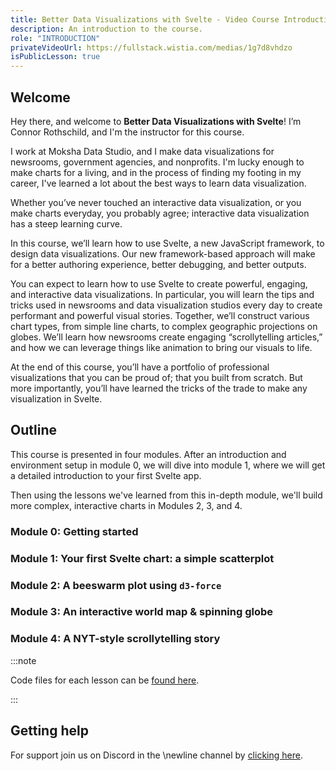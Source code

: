 ```yaml
---
title: Better Data Visualizations with Svelte - Video Course Introduction
description: An introduction to the course.
role: "INTRODUCTION"
privateVideoUrl: https://fullstack.wistia.com/medias/1g7d8vhdzo
isPublicLesson: true
---
```


## Welcome

Hey there, and welcome to **Better Data Visualizations with Svelte**! I’m Connor Rothschild, and I'm the instructor for this course.

I work at Moksha Data Studio, and I make data visualizations for newsrooms, government agencies, and nonprofits. I'm lucky enough to make charts for a living, and in the process of finding my footing in my career, I've learned a lot about the best ways to learn data visualization.

<!-- There’s one word I want to focus on: better.  -->
Whether you’ve never touched an interactive data visualization, or you make charts everyday, you probably agree; interactive data visualization has a steep learning curve.

In this course, we’ll learn how to use Svelte, a new JavaScript framework, to design data visualizations. Our new framework-based approach will make for a better authoring experience, better debugging, and better outputs.

You can expect to learn how to use Svelte to create powerful, engaging, and interactive data visualizations. In particular, you will learn the tips and tricks used in newsrooms and data visualization studios every day to create performant and powerful visual stories. Together, we’ll construct various chart types, from simple line charts, to complex geographic projections on globes. We’ll learn how newsrooms create engaging “scrollytelling articles,” and how we can leverage things like animation to bring our visuals to life.

At the end of this course, you’ll have a portfolio of professional visualizations that you can be proud of; that you built from scratch. But more importantly, you’ll have learned the tricks of the trade to make any visualization in Svelte.  

## Outline

This course is presented in four modules. After an introduction and environment setup in module 0, we will dive into module 1, where we will get a detailed introduction to your first Svelte app.

Then using the lessons we've learned from this in-depth module, we'll build more complex, interactive charts in Modules 2, 3, and 4.

### Module 0: Getting started
### Module 1: Your first Svelte chart: a simple scatterplot
### Module 2: A beeswarm plot using `d3-force`
### Module 3: An interactive world map & spinning globe
### Module 4: A NYT-style scrollytelling story 

:::note

Code files for each lesson can be [found here](https://github.com/connorrothschild/better-data-visualizations-with-svelte).

:::

## Getting help

For support join us on Discord in the \newline channel by [clicking here](https://discord.com/invite/D88ppSb).
